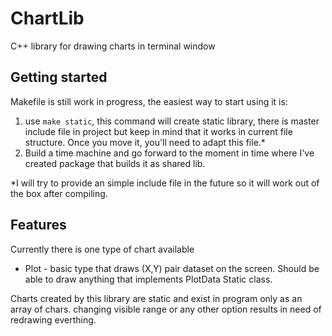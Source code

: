 # ChartLib

C++ library for drawing charts in terminal window

## Getting started
Makefile is still work in progress, the easiest way to start using it is:
1. use ```make static```, this command will create static library, there is master include file in project but keep in mind that it works in current file structure. Once you move it, you'll need to adapt this file.* 
2. Build a time machine and go forward to the moment in time where I've created package that builds it as shared lib.

*I will try to provide an simple include file in the future so it will work out of the box after compiling. 
## Features 
Currently there is one type of chart available
* Plot - basic type that draws (X,Y) pair dataset on the screen. Should be able to draw anything that implements PlotData Static class.

Charts created by this library are static and exist in program only as an array of chars. changing visible range or any other option results in need of redrawing everthing. 
